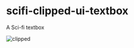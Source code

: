# scifi-clipped-ui-textbox

A Sci-fi textbox

![clipped](https://github.com/2Kelvin/scifi-clipped-ui-textbox/assets/85868026/8b7b21ad-9a91-4cef-bb6e-cb8e14182db7)
